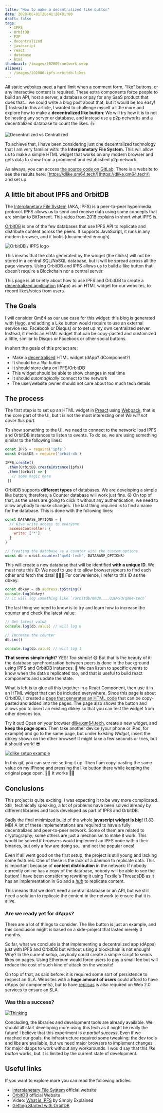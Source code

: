 ```yaml
---
title: "How to make a decentralized like button"
date: 2020-06-01T20:41:28+01:00
draft: false
tags:
  - IPFS
  - OrbitDB
  - P2P
  - decentralized
  - javascript
  - react
  - database
  - html
thumbnail: /images/202005/network.webp
aliases:
  - /images/202006-ipfs-orbitdb-likes
---
```

All static websites meet a hard limit when a comment form, “like” buttons, or
any interactive content is required. These extra components force people to
build an API, host a server, a database or pay for any SaaS product that does
that... we could write a blog post about that, but it would be too easy! 🤣 
Instead in this article, I wanted to challenge myself a little more and explore 
how to make a **decentralized like button**: We will try how it is to not be 
hosting any server or database, and instead use a p2p networks and a 
decentralized database to count the likes. 👍
<!--more-->

![Decentralized vs Centralized](/images/202005/network.webp#center)

To achieve that, I have been considering just one decentralized technology that
I am very familiar with: the **Interplanetary File System**. This will allow us to
make a simple HTML widget that works on any modern browser and gets data to show
from a prominent and established p2p network.

As always, you can access [the source code on GitLab](https://gitlab.com/Qm64/dlike).
There is a website to see the results here: [https://dlike.qm64.tech/](https://dlike.qm64.tech/) and set up

## A little bit about IPFS and OrbitDB
The [Interplanetary File System](https://ipfs.io/) (AKA, IPFS) is a peer-to-peer
hypermedia protocol. IPFS allows us to send and receive data using some concepts
that are similar to BitTorrent. This [video from 2018](https://www.youtube.com/watch?v=5Uj6uR3fp-U)
explains in short what IPFS is.

[OrbitDB](https://orbitdb.org) is one of the few databases that use IPFS API to
replicate and distribute content across the peers. It supports JavaScript, it
runs in any modern browser, and it looks [documented enough].

![OrbitDB / IPFS logo](/images/202005/orbitdb.webp#center)

This means that the data generated by the widget (the clicks) will not be stored
in a central SQL/NoSQL database, but it will be spread across all the page
viewers. Using OrbitDB and IPFS allows us to build a like button that doesn’t
require a Blockchain nor a central server.

This page is all briefly about how to use IPFS and OrbitDB to create a
[decentralized application](https://en.wikipedia.org/wiki/Decentralized_application)
(dApp) as an HTML widget for our websites, to record likes/votes from users.

## The Goals
I will consider Qm64 as our use case for this widget: this blog is generated
with [Hugo](https://gohugo.io), and adding a Like button would require to use an
external service (ex: Facebook or Disqus) or to set up my own centralized
server. Instead, it needs an HTML widget that can be copy-pasted and customized
a little, similar to Disqus or Facebook or other social buttons.

In short the goals of this project are:

- Make a [decentralised](https://en.wikipedia.org/wiki/Decentralised_system) HTML widget (dApp? dComponent?)
- It should be a _like button_
- It should store data on IPFS/OrbitDB
- This widget should be able to show changes in real time
- It should _automagically_ connect to the network
- The user/website owner should not care about too much tech details

## The process
The first step is to set up an HTML widget in [Preact](https://preactjs.com)
using [Webpack](https://webpack.js.org), that is the core part of the UI, but
t is not the most interesting one! _We will not cover this part_.

To show something to the UI, we need to connect to the network: load IPFS and
OrbitDB instances to listen to events. To do so, we are using something similar
to the following lines:

```javascript
const IPFS = require('ipfs')
const OrbitDB = require('orbit-db')

IPFS.create()
 .then(OrbitDB.createInstance(ipfs))
 .then((orbit) => {
   // some magic here
 })
```

OrbitDB supports **different types** of databases. We are developing a simple
like button; therefore, a Counter database will work just fine. 😛 On top of
that, as the users are going to click it without any authentication, we need to
allow anybody to make changes. The last thing required is to find a name for the
database. This is done with the following lines:

```javascript
const DATABASE_OPTIONS = {
  // Give write access to everyone
  accessController: {
    write: ['*']
  }
}

// Creating the database as a counter with the custom options
const db = orbit.counter("qm64-tech", DATABASE_OPTIONS)
```

This will create a new database that will be identified **with a unique ID**.
We must note this ID: We need to use it to allow browsers/peers to find each
other and fetch the data! 📡📡📡
For convenience, I refer to this ID as the dbkey:

```javascript
const dbkey = db.address.toString()
console.log(dbkey)
// it will log something like `/orbitdb/Qmd8....Q3EVSU/qm64-tech`
```

The last thing we need to know is to try and learn how to increase the counter
and check the latest value:

```javascript
// Get latest value
console.log(db.value) // will log 0

// Increase the counter
db.inc()

console.log(db.value) // will log 1
```


**That seems simple right**? YES! _Too simple_! 😅 But that is the beauty of it:
the database synchronization between peers is done in the background using IPFS
and OrbitDB instances. 🚀 We can listen to specific events to know when the data
s replicated too, and that is useful to build react components and update the
state.

What is left is to glue all this together in a React Component, then use it in
an HTML widget that can be included everywhere. Since this page is about
OrbitDB, I created a [page that generates an HTML code](https://dlike.qm64.tech/)
that can be copy-pasted and added into the pages. The page also shows the button
and allows you to insert an existing dbkey so that you can test the widget from
other devices too.

Try it out! Open on your browser [dlike.qm64.tech](https://dlike.qm64.tech/),
create a new widget, and **keep the page open**. Then take another device
(your phone or iPad, for example) and go to the same page, but under
_Existing Widget_, insert the dbkey shown on the other browser! It might take a
few seconds or tries, but it should work! 😎



[![dlike setup example](/images/202005/dlike-new-widget-example.webp#big)](/images/202005/dlike-new-widget-example.webp#big)

In this gif, you can see me setting it up. Then I am copy-pasting the same value
on my iPhone and pressing the like button there while keeping the original page
open. 🎉🎉 It works 🎉🎉


## Conclusions

This project is quite exciting. I was expecting it to be way more complicated.
Still, technically speaking, a lot of problems have been solved already by
different libraries and tools developed as part of IPFS and OrbitDB.

Sadly the final minimized build of the whole **javascript widget is big**!
(1.83 MB) A lot of these implementations are required to have a fully
decentralized and peer-to-peer network. Some of them are related to
cryptography; some others are just a mechanism to make it work. This would be
solved if browsers would implement an IPFS node within their binaries, but only
a few are doing so… and not the popular ones!

Even if all went good on the first setup, the project is still young and lacking
some features. One of these is the lack of a daemon to replicate data. This is
important because of **content distribution** in the network: If nobody
currently online has a copy of the database, nobody will be able to see the
button! I have been considering rewriting it using
[Textile](https://textile.io)'s ThreadsDB as it
has an implementation in Go and a
_[hub](https://docs.textile.io/hub/introduction/)_ to replicate content.

This means that we don’t need a central database or an API, but we still need a
solution to replicate the content in the network to ensure that it is alive.

### Are we ready yet for dApps?
There are a lot of things to consider. The like button is just an example, and
this conclusion might is based on a side-project that lasted merely 3 months.

So far, what we conclude is that implementing a decentralized app (dApps)
just with IPFS and OrbitDB but without using a blockchain is not enough! Why?
In the current setup, anybody could create a simple script to sends likes on
pages. Using Ethereum would force users to pay a small fee but will reduce the
cost of such kind of attack on the website!

On top of that, as said before: it is required some sort of persistence to
respect an SLA. Websites with a **huge amount of users** could afford to have
dApps (or components), but to have
[replicas](https://en.wikipedia.org/wiki/Replication_(computing)) is also
required on Web 2.0 services to ensure an SLA.

### Was this a success?

[![Thinking](/images/202005/thinking.webp#big)](/images/202005/thinking.webp#big)

Concluding, the libraries and development tools are already available. We should
all start developing more using this tech as it might be really the future! I
believe that this experiment is _a partial success_. Even if we reached our
goals, the infrastructure required some tweaking: the dev tools and libs are
available, but we need major browsers to implement changes for major dapps to
work without any workarounds. I would say that this _like button_ works, but
it is limited by the current state of development.

## Useful links
If you want to explore more you can read the following articles:

- [Interplanetary File System](https://ipfs.io/) official website
- [OrbitDB](https://orbitdb.org) official Website
- Video: [What is IPFS](https://www.youtube.com/watch?v=5Uj6uR3fp-U) by Simply Explained
- [Getting Started with OrbitDB](https://github.com/orbitdb/orbit-db/blob/master/GUIDE.md)
